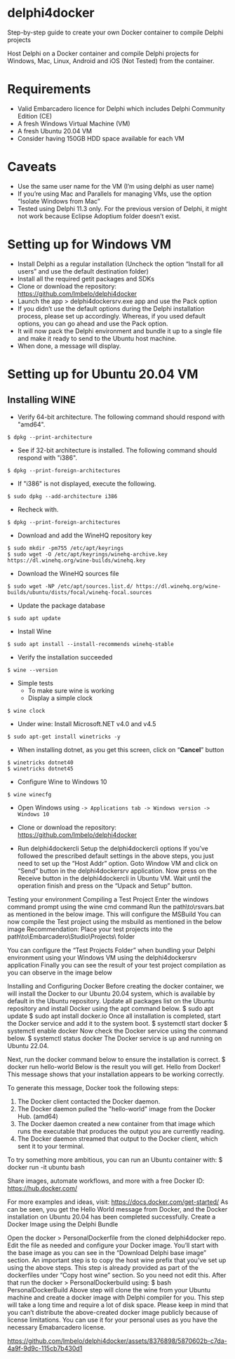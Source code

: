 # delphi4docker
Step-by-step guide to create your own Docker container to compile Delphi projects

Host Delphi on a Docker container and compile Delphi projects for Windows, Mac, Linux, Android and iOS (Not Tested) from the container.

# Requirements
- Valid Embarcadero licence for Delphi which includes Delphi Community Edition (CE)
- A fresh Windows Virtual Machine (VM)
- A fresh Ubuntu 20.04 VM
- Consider having 150GB HDD space available for each VM

# Caveats
- Use the same user name for the VM (I’m using delphi as user name)
- If you’re using Mac and Parallels for managing VMs, use the option “Isolate Windows from Mac”
- Tested using Delphi 11.3 only. For the previous version of Delphi, it might not work because Eclipse Adoptium folder doesn’t exist.

# Setting up for Windows VM
- Install Delphi as a regular installation (Uncheck the option “Install for all users” and use the default destination folder)
- Install all the required getit packages and SDKs
- Clone or download the repository: https://github.com/lmbelo/delphi4docker 
- Launch the app > delphi4dockersrv.exe app and use the Pack option
- If you didn’t use the default options during the Delphi installation process, please set up accordingly. Whereas, if you used default options, you can go ahead and use the Pack option.
- It will now pack the Delphi environment and bundle it up to a single file and make it ready to send to the Ubuntu host machine.
- When done, a message will display.


# Setting up for Ubuntu 20.04 VM
## Installing WINE
- Verify 64-bit architecture. The following command should respond with "amd64".
``` shell
$ dpkg --print-architecture
```
- See if 32-bit architecture is installed. The following command should respond with "i386".
``` shell
$ dpkg --print-foreign-architectures
```
- If "i386" is not displayed, execute the following.
``` shell
$ sudo dpkg --add-architecture i386
```
- Recheck with.
``` shell
$ dpkg --print-foreign-architectures
```
- Download and add the WineHQ repository key
``` shell
$ sudo mkdir -pm755 /etc/apt/keyrings
$ sudo wget -O /etc/apt/keyrings/winehq-archive.key https://dl.winehq.org/wine-builds/winehq.key
```
- Download the WineHQ sources file
``` shell
$ sudo wget -NP /etc/apt/sources.list.d/ https://dl.winehq.org/wine-builds/ubuntu/dists/focal/winehq-focal.sources
```
- Update the package database
``` shell
$ sudo apt update
```
- Install Wine
``` shell
$ sudo apt install --install-recommends winehq-stable
```
- Verify the installation succeeded
``` shell
$ wine --version
```
- Simple tests
  - To make sure wine is working
  - Display a simple clock
``` shell
$ wine clock
```
- Under wine: Install Microsoft.NET v4.0 and v4.5
``` shell
$ sudo apt-get install winetricks -y
```
- When installing dotnet, as you get this screen, click on “**Cancel**” button
``` shell
$ winetricks dotnet40
$ winetricks dotnet45
```








- Configure Wine to Windows 10
``` shell
$ wine winecfg
```
- Open Windows using
`-> Applications tab -> Windows version -> Windows 10`



- Clone or download the repository: https://github.com/lmbelo/delphi4docker
- Run delphi4dockercli 
Setup the delphi4dockercli options
If you’ve followed the prescribed default settings in the above steps, you just need to set up the “Host Addr” option.
Goto Window VM and click on “Send” button in the delphi4dockersrv application.
Now press on the Receive button in the delphi4dockercli in Ubuntu VM.
Wait until the operation finish and press on the “Upack and Setup” button.





Testing your environment
Compiling a Test Project
Enter the windows command prompt using the wine cmd command
Run the path\to\rsvars.bat as mentioned in the below image. This will configure the MSBuild
You can now compile the Test project using the msbuild as mentioned in the below image
Recommendation: Place your test projects into the path\to\Embarcadero\Studio\Projects\ folder



You can configure the “Test Projects Folder” when bundling your Delphi environment using your Windows VM using the delphi4dockersrv application
Finally you can see the result of your test project compilation as you can observe in the image below



Installing and Configuring Docker
Before creating the docker container, we will install the Docker to our Ubuntu 20.04 system, which is available by default in the Ubuntu repository.
Update all packages list on the Ubuntu repository and install Docker using the apt command below.
$ sudo apt update
$ sudo apt install docker.io
Once all installation is completed, start the Docker service and add it to the system boot.
$ systemctl start docker
$ systemctl enable docker
Now check the Docker service using the command below.
$ systemctl status docker
The Docker service is up and running on Ubuntu 22.04.

Next, run the docker command below to ensure the installation is correct.
$ docker run hello-world
Below is the result you will get.
Hello from Docker!
This message shows that your installation appears to be working correctly.

To generate this message, Docker took the following steps:
 1. The Docker client contacted the Docker daemon.
 2. The Docker daemon pulled the "hello-world" image from the Docker Hub.
	(amd64)
 3. The Docker daemon created a new container from that image which runs the
	executable that produces the output you are currently reading.
 4. The Docker daemon streamed that output to the Docker client, which sent it
	to your terminal.

To try something more ambitious, you can run an Ubuntu container with:
 $ docker run -it ubuntu bash

Share images, automate workflows, and more with a free Docker ID:
 https://hub.docker.com/

For more examples and ideas, visit:
 https://docs.docker.com/get-started/
As can be seen, you get the Hello World message from Docker, and the Docker installation on Ubuntu 20.04 has been completed successfully.
Create a Docker Image using the Delphi Bundle

Open the docker > PersonalDockerfile from the cloned delphi4docker repo. Edit the file as needed and configure your Docker image.
You’ll start with the base image as you can see in the “Download Delphi base image” section.
An important step is to copy the host wine prefix that you’ve set up using the above steps. This step is already provided as part of the dockerfiles under “Copy host wine” section. So you need not edit this.
After that run the docker > PersonalDockerbuild using:
	$ bash PersonalDockerBuild
Above step will clone the wine from your Ubuntu machine and create a docker image with Delphi compiler for you. This step will take a long time and require a lot of disk space.
Please keep in mind that you can’t distribute the above-created docker image publicly because of license limitations. You can use it for your personal uses as you have the necessary Emabarcadero license.



https://github.com/lmbelo/delphi4docker/assets/8376898/5870602b-c7da-4a9f-9d9c-115cb7b430d1

